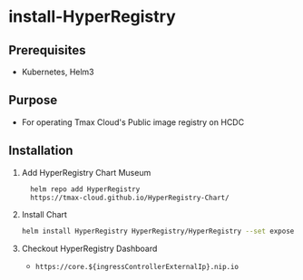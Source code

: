 # install-HyperRegistry

## Prerequisites
* Kubernetes, Helm3

## Purpose
* For operating Tmax Cloud's Public image registry on HCDC

## Installation

1. Add HyperRegistry Chart Museum 
    ```bash
	  helm repo add HyperRegistry 
      https://tmax-cloud.github.io/HyperRegistry-Chart/
	  ```

2. Install Chart
   ```bash
   helm install HyperRegistry HyperRegistry/HyperRegistry --set expose.type=ingress,expose.ingress.hosts.core=core.${ingressControllerExternalIp}.nip.io,expose.ingress.hosts.notary=notary.${ingressControllerExternalIp}.nip.io
    ```

3. Checkout HyperRegistry Dashboard
    * ```https://core.${ingressControllerExternalIp}.nip.io```